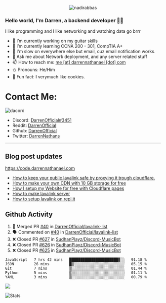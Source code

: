 <p align="center"> <img src="https://komarev.com/ghpvc/?username=DarrenOfficial&label=Profile%20views&color=0e75b6&style=flat" alt="nadirabbas" /> </p>

### Hello world, I'm Darren, a backend developer 👨‍💻
I like programming and I like networking and watching data go brrr



- 🔭 I’m currently working on my guitar skills
- 🌴 I’m currently learning CCNA 200 - 301, CompTIA A+ 
- 🚀 I'm slow on everywhere else but email, cuz email notification works.
- 💬 Ask me about Network deployment, and any server related stuff 
- 📫 How to reach me: [me [at] darrennathanael [dot] com](mailto:me@darrennathanael.com) 
- ⛄️ Pronouns: He/Him 
- 🍪 Fun fact: I verymuch like cookies. 


# Contact Me:

![dacord](https://discord.c99.nl/widget/theme-4/508296903960821771.png)

- Discord: [DarrenOfficial#3451](https://discord.com/users/508296903960821771)
- Reddit: [DarrenOfficial](https://reddit.com/u/DarrenOfficiallol)
- Github: [DarrenOfficial](https://github.com/DarrenOfficial)
- Twitter: [DarrenNathans](https://twitter.com/DarrenNathans)


---
## Blog post updates
https://code.darrennathanael.com
<!-- BLOG-POST-LIST:START -->
- [How to keep your public lavalink safe by proxying it trough cloudflare.](https://code.darrennathanael.com/how-to-keep-your-public-lavalink-safe-by-proxying-it-trough-cloudflare)
- [How to make your own CDN with 10 GB storage for free](https://code.darrennathanael.com/how-to-make-your-own-cdn-with-10-gb-storage-for-free)
- [How I setup my Website for free with Cloudflare pages](https://code.darrennathanael.com/how-i-setup-my-website-for-free-with-cloudflare-pages)
- [How to make lavalink server](https://code.darrennathanael.com/how-to-lavalink)
- [How to setup lavalink on repl.it](https://code.darrennathanael.com/how-to-setup-lavalink-on-replit)
<!-- BLOG-POST-LIST:END -->


## Github Activity
<!--START_SECTION:activity-->
1. 🎉 Merged PR [#40](https://github.com/DarrenOfficial/lavalink-list/pull/40) in [DarrenOfficial/lavalink-list](https://github.com/DarrenOfficial/lavalink-list)
2. 🗣 Commented on [#40](https://github.com/DarrenOfficial/lavalink-list/issues/40) in [DarrenOfficial/lavalink-list](https://github.com/DarrenOfficial/lavalink-list)
3. ❌ Closed PR [#627](https://github.com/SudhanPlayz/Discord-MusicBot/pull/627) in [SudhanPlayz/Discord-MusicBot](https://github.com/SudhanPlayz/Discord-MusicBot)
4. ❌ Closed PR [#626](https://github.com/SudhanPlayz/Discord-MusicBot/pull/626) in [SudhanPlayz/Discord-MusicBot](https://github.com/SudhanPlayz/Discord-MusicBot)
5. ❌ Closed PR [#625](https://github.com/SudhanPlayz/Discord-MusicBot/pull/625) in [SudhanPlayz/Discord-MusicBot](https://github.com/SudhanPlayz/Discord-MusicBot)
<!--END_SECTION:activity-->


<!--START_SECTION:waka-->
```text
JavaScript   7 hrs 42 mins   ██████████████████████▓░░   91.18 % 
JSON         26 mins         █▒░░░░░░░░░░░░░░░░░░░░░░░   05.15 % 
Git          7 mins          ▒░░░░░░░░░░░░░░░░░░░░░░░░   01.44 % 
Python       5 mins          ▒░░░░░░░░░░░░░░░░░░░░░░░░   01.11 % 
YAML         3 mins          ▒░░░░░░░░░░░░░░░░░░░░░░░░   00.79 % 
```
<!--END_SECTION:waka-->

<img src="https://activity-graph.herokuapp.com/graph?username=DarrenOfficial&bg_color=202020&color=ffffff&line=4f8cc9&point=ffffff&area=true&hide_border=true"/>

![Stats](https://github-readme-stats.vercel.app/api?username=DarrenOfficial&layout=compact&hide_border=true&hide_title=true&count_private=true&include_all_commits=true&show_icons=true&bg_color=00000000&text_color=c3c6ce&icon_color=4e64f7)

